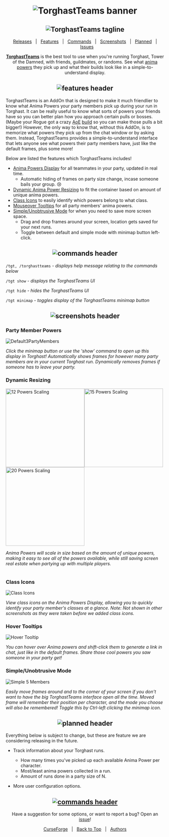 <h1 id="topBanner"align="center">
  <img src="Images/TorghastTeamsBanner.png" alt="TorghastTeams banner" />
</h1>
<h2 align="center">
  <img src="Images/PartyAnimaPowersDisplay.png" alt="TorghastTeams tagline">
</h2>

<div align="center">

[Releases][release]&nbsp;&nbsp;&nbsp;|&nbsp;&nbsp;&nbsp;[Features](#features)&nbsp;&nbsp;&nbsp;|&nbsp;&nbsp;&nbsp;[Commands](#commands)&nbsp;&nbsp;&nbsp;|&nbsp;&nbsp;&nbsp;[Screenshots](#screenshots)&nbsp;&nbsp;&nbsp;|&nbsp;&nbsp;&nbsp;[Planned](#planned)&nbsp;&nbsp;&nbsp;|&nbsp;&nbsp;&nbsp;[Issues][issues]

**[TorghastTeams](https://www.curseforge.com/wow/addons/torghastteams)** is the best tool to use when you're running Torghast, Tower of the Damned, with friends, guildmates, or randoms. See what [anima powers](https://www.wowhead.com/guides/torghast-anima-power-upgrades) they pick up and what their builds look like in a simple-to-understand display.

</div>

<h2 id="features" align="center">  
  <img src="Images/Features.png" alt="features header">
</h2>

TorghastTeams is an AddOn that is designed to make it much friendlier to know what Anima Powers your party members pick up during your run in Torghast. It can be really useful to know what sorts of powers your friends have so you can better plan how you approach certain pulls or bosses. (Maybe your Rogue got a crazy [AoE](https://www.wowdb.com/spells/343245-backup-poison-injectors) [build](https://www.wowdb.com/spells/343237-boiling-poison-sores) so you can make those pulls a bit bigger!) However, the only way to know that, without this AddOn, is to memorize what powers they pick up from the chat window or by asking them. Instead, TorghastTeams provides a simple-to-understand interface that lets anyone see what powers their party members have, just like the default frames, plus some more! 

Below are listed the features which TorghastTeams includes!

- [Anima Powers Display](#partymemberspowers) for all teammates in your party, updated in real time.
  - Automatic hiding of frames on party size change, incase someone bails your group. 😢
- [Dynamic Anima Power Resizing](#dynamicresizing) to fit the container based on amount of unique anima powers.
- [Class Icons](#classicons) to easily identify which powers belong to what class.
- [Mouseover Tooltips](#hovertooltips) for all party members' anima powers.
- [Simple/Unobtrusive Mode](#simplemode) for when you need to save more screen space.
  - Drag and drop frames around your screen, location gets saved for your next runs.
  - Toggle between default and simple mode with minimap button left-click.

<h2 id="commands" align="center">  
  <img src="Images/Commands.png" alt="commands header">
</h2>

`/tgt, /torghastteams` - *displays help message relating to the commands below*

`/tgt show` - *displays the TorghastTeams UI*

`/tgt hide` - *hides the TorghastTeams UI*

`/tgt minimap` - *toggles display of the TorghastTeams minimap button*

<h2 id="screenshots" align="center">  
  <img src="Images/Screenshots.png" alt="screenshots header">
</h2>

<p align="center" id="partymemberspowers">
  <h3>Party Member Powers</h3>

  <img src="Images/Screenshots/Default3PartyMembers.png" alt="Default3PartyMembers">

  *Click the minimap button or use the 'show' command to open up this display in Torghast! Automatically shows frames for however many party members are in your current Torghast run. Dynamically removes frames if someone has to leave your party.*
</p>

<p align="center" id="dynamicresizing">
  <h3>Dynamic Resizing</h3>

  <img src="Images/Screenshots/12.png" alt="12 Powers Scaling" width=250/><img src="Images/Screenshots/15.png" alt="15 Powers Scaling" width=250/><img src="Images/Screenshots/20.png" alt="20 Powers Scaling" width=250/>

  *Anima Powers will scale in size based on the amount of unique powers, making it easy to see all of the powers available, while still saving screen real estate when partying up with multiple players.*<br><br>
</p>


<p align="center" id="classicons">
  <h3>Class Icons</h3>

  <img src="Images/Screenshots/ClassIcons.png" alt="Class Icons">

  *View class icons on the Anima Powers Display, allowing you to quickly identify your party member's classes at a glance. Note: Not shown in other screenshots as they were taken before we added class icons.*
</p>

<p align="center" id="hovertooltips">
  <h3>Hover Tooltips</h3>

  <img src="Images/Screenshots/HoverTooltip.png" alt="Hover Tooltip">

  *You can hover over Anima powers and shift-click them to generate a link in chat, just like in the default frames. Share those cool powers you saw someone in your party get!*
</p>

<p align="center" id="simplemode">
  <h3>Simple/Unobtrusive Mode</h3>

  <img src="Images/Screenshots/Simple5Members.png" alt="Simple 5 Members">

  *Easily move frames around and to the corner of your screen if you don't want to have the big TorghastTeams interface open all the time. Moved frame will remember their position per character, and the mode you choose will also be remembered! Toggle this by Ctrl-left clicking the minimap icon.*
</p>
</div>

<h2 align="center" id="planned">  
  <img src="Images/Planned.png" alt="planned header">
</h2>
Everything below is subject to change, but these are feature we are considering releasing in the future.

- Track information about your Torghast runs.
  - How many times you've picked up each available Anima Power per character.
  - Most/least anima powers collected in a run.
  - Amount of runs done in a party size of N.

- More user configuration options.

<h2 id="feedback" align="center">
  <a href="https://github.com/maxheyn/TorghastTeams/issues">
  <img src="Images/SubmitFeedback.png" alt="commands header">
  </a>
</h2>

<div align="center">

Have a suggestion for some options, or want to report a bug? Open an [issue][issues]!

[CurseForge](https://www.curseforge.com/wow/addons/torghastteams)&nbsp;&nbsp;&nbsp;|&nbsp;&nbsp;&nbsp;[Back to Top](#topBanner)&nbsp;&nbsp;&nbsp;|&nbsp;&nbsp;&nbsp;[Authors](https://github.com/maxheyn/TorghastTeams/graphs/contributors)

</div>

[release]:https://github.com/maxheyn/TorghastTeams/releases/latest "Latest Release (external link)"
[issues]:https://github.com/maxheyn/TorghastTeams/issues "Issues (external link)"
